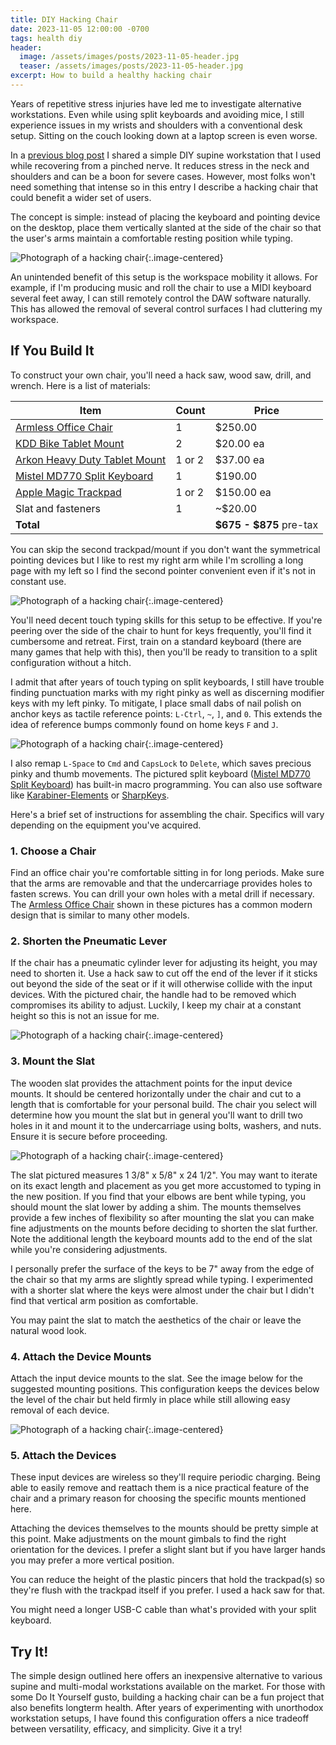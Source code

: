 ```yaml
---
title: DIY Hacking Chair
date: 2023-11-05 12:00:00 -0700
tags: health diy
header:
  image: /assets/images/posts/2023-11-05-header.jpg
  teaser: /assets/images/posts/2023-11-05-header.jpg
excerpt: How to build a healthy hacking chair
---
```


Years of repetitive stress injuries have led me to investigate alternative workstations. Even while using split keyboards and avoiding mice, I still experience issues in my wrists and shoulders with a conventional desk setup.  Sitting on the couch looking down at a laptop screen is even worse.

In a [previous blog post](/2018/01/17/supine-workstation.html) I shared a simple DIY supine workstation that I used while recovering from a pinched nerve. It reduces stress in the neck and shoulders and can be a boon for severe cases. However, most folks won't need something that intense so in this entry I describe a hacking chair that could benefit a wider set of users.

The concept is simple: instead of placing the keyboard and pointing device on the desktop, place them vertically slanted at the side of the chair so that the user's arms maintain a comfortable resting position while typing.

![Photograph of a hacking chair](/assets/images/posts/2023-11-05/hacking-chair-1.jpg){:.image-centered}

An unintended benefit of this setup is the workspace mobility it allows. For example, if I'm producing music and roll the chair to use a MIDI keyboard several feet away, I can still remotely control the DAW software naturally. This has allowed the removal of several control surfaces I had cluttering my workspace.


## If You Build It

To construct your own chair, you'll need a hack saw, wood saw, drill, and wrench. Here is a list of materials:

| Item                                                   | Count | Price   |
|--------------------------------------------------------|-------|---------|
| [Armless Office Chair](https://www.amazon.com/dp/B07BD4GFZS)          | 1     | $250.00 |
| [KDD Bike Tablet Mount](https://www.amazon.com/gp/product/B091GDKSK7) | 2     | $20.00 ea |
| [Arkon Heavy Duty Tablet Mount](https://www.amazon.com/gp/product/B00BCSYZVY) | 1 or 2     | $37.00  ea|
| [Mistel MD770 Split Keyboard](https://www.amazon.com/gp/product/B08GWZCC34)  | 1     | $190.00 |
| [Apple Magic Trackpad](https://www.apple.com/shop/product/MMMP3AM/A/magic-trackpad-black-multi-touch-surface) | 1 or 2     | $150.00 ea|
| Slat and fasteners                                       | 1     | ~$20.00  |
| **Total**                                               | |**$675 - $875** pre-tax |

You can skip the second trackpad/mount if you don't want the symmetrical pointing devices but I like to rest my right arm while I'm scrolling a long page with my left so I find the second pointer convenient even if it's not in constant use.

![Photograph of a hacking chair](/assets/images/posts/2023-11-05/hacking-chair-2.jpg){:.image-centered}

You'll need decent touch typing skills for this setup to be effective. If you're peering over the side of the chair to hunt for keys frequently, you'll find it cumbersome and retreat. First, train on a standard keyboard (there are many games that help with this), then you'll be ready to transition to a split configuration without a hitch.

I admit that after years of touch typing on split keyboards, I still have trouble finding punctuation marks with my right pinky as well as discerning  modifier keys with my left pinky. To mitigate, I place small dabs of nail polish on anchor keys as tactile reference points: `L-Ctrl`, `~`, `]`, and `0`. This extends the idea of reference bumps commonly found on home keys `F` and `J`.

![Photograph of a hacking chair](/assets/images/posts/2023-11-05/hacking-chair-3.jpg){:.image-centered}

I also remap `L-Space` to `Cmd` and `CapsLock` to `Delete`, which saves precious pinky and thumb movements. The pictured split keyboard ([Mistel MD770 Split Keyboard](https://www.amazon.com/gp/product/B08GWZCC34)) has built-in macro programming. You can also use software like [Karabiner-Elements](https://karabiner-elements.pqrs.org/) or [SharpKeys](https://apps.microsoft.com/detail/sharpkeys/XPFFCG7M673D4F?hl=en-US&gl=US).

Here's a brief set of instructions for assembling the chair. Specifics will vary depending on the equipment you've acquired.


### 1. Choose a Chair

Find an office chair you're comfortable sitting in for long periods. Make sure that the arms are removable and that the undercarriage provides holes to fasten screws. You can drill your own holes with a metal drill if necessary. The [Armless Office Chair](https://www.amazon.com/dp/B07BD4GFZS)  shown in these pictures has a common modern design that is similar to many other models.

### 2. Shorten the Pneumatic Lever

If the chair has a pneumatic cylinder lever for adjusting its height, you may need to shorten it. Use a hack saw to cut off the end of the lever if it sticks out beyond the side of the seat or if it will otherwise collide with the input devices. With the pictured chair, the handle had to be removed which compromises its ability to adjust. Luckily, I keep my chair at a constant height so this is not an issue for me.

![Photograph of a hacking chair](/assets/images/posts/2023-11-05/hacking-chair-undercarriage.jpg){:.image-centered}


### 3. Mount the Slat

The wooden slat provides the attachment points for the input device mounts. It should be centered horizontally under the chair and cut to a length that is comfortable for your personal build. The chair you select will determine how you mount the slat but in general you'll want to drill two holes in it and mount it to the undercarriage using bolts, washers, and nuts. Ensure it is secure before proceeding.

![Photograph of a hacking chair](/assets/images/posts/2023-11-05/hacking-chair-slat.jpg){:.image-centered}

The slat pictured measures 1 3/8" x 5/8" x 24 1/2". You may want to iterate on its exact length and placement as you get more accustomed to typing in the new position. If you find that your elbows are bent while typing, you should mount the slat lower by adding a shim. The mounts themselves provide a few inches of flexibility so after mounting the slat you can make fine adjustments on the mounts before deciding to shorten the slat further. Note the additional length the keyboard mounts add to the end of the slat while you're considering adjustments.

I personally prefer the surface of the keys to be 7" away from the edge of the chair so that my arms are slightly spread while typing. I experimented with a shorter slat where the keys were almost under the chair but I didn't find that vertical arm position as comfortable.

You may paint the slat to match the aesthetics of the chair or leave the natural wood look.


### 4. Attach the Device Mounts

Attach the input device mounts to the slat. See the image below for the suggested mounting positions. This configuration keeps the devices below the level of the chair but held firmly in place while still allowing easy removal of each device.

![Photograph of a hacking chair](/assets/images/posts/2023-11-05/hacking-chair-mounts.jpg){:.image-centered}


### 5. Attach the Devices

These input devices are wireless so they'll require periodic charging. Being able to easily remove and reattach them is a nice practical feature of the chair and a primary reason for choosing the specific mounts mentioned here.

Attaching the devices themselves to the mounts should be pretty simple at this point. Make adjustments on the mount gimbals to find the right orientation for the devices. I prefer a slight slant but if you have larger hands you may prefer a more vertical position.

You can reduce the height of the plastic pincers that hold the trackpad(s) so they're flush with the trackpad itself if you prefer. I used a hack saw for that.

You might need a longer USB-C cable than what's provided with your split keyboard.


## Try It!

The simple design outlined here offers an inexpensive alternative to various supine and multi-modal workstations available on the market. For those with some Do It Yourself gusto, building a hacking chair can be a fun project that also benefits longterm health. After years of experimenting with unorthodox workstation setups, I have found this configuration offers a nice tradeoff between versatility, efficacy, and simplicity. Give it a try!
